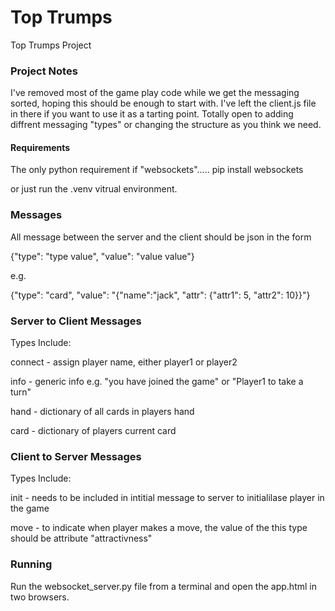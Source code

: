 # Top Trumps
Top Trumps Project

### Project Notes

I've removed most of the game play code while we get the messaging sorted, hoping this should be enough to start with.
I've left the client.js file in there if you want to use it as a tarting point. Totally open to adding diffrent messaging "types" or changing the structure
as you think we need.

#### Requirements

The only python requirement if "websockets"..... pip install websockets 

or just run the .venv vitrual environment.

### Messages

All message between the server and the client should be json in the form

{"type": "type value", "value": "value value"}

e.g.

{"type": "card", "value": "{"name":"jack", "attr": {"attr1": 5, "attr2": 10}}"}

### Server to Client Messages

Types Include:

connect - assign player name, either player1 or player2

info - generic info e.g. "you have joined the game" or "Player1 to take a turn"

hand - dictionary of all cards in players hand

card - dictionary of players current card
  
### Client to Server Messages

Types Include:

init - needs to be included in intitial message to server to initialilase player in the game

move - to indicate when player makes a move, the value of the this type should be attribute "attractivness"

### Running

Run the websocket_server.py file from a terminal and open the app.html in two browsers.
